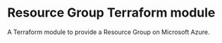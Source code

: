 # Resource Group Terraform module

A Terraform module to provide a Resource Group on Microsoft Azure.
